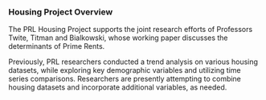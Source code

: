### **Housing Project Overview**

The PRL Housing Project supports the joint research efforts of Professors Twite, Titman and Bialkowski, whose working paper discusses the determinants of Prime Rents. 

Previously, PRL researchers conducted a trend analysis on various housing datasets, while exploring key demographic variables and utilizing time series comparisons. Researchers are presently attempting to combine housing datasets and incorporate additional variables, as needed.


